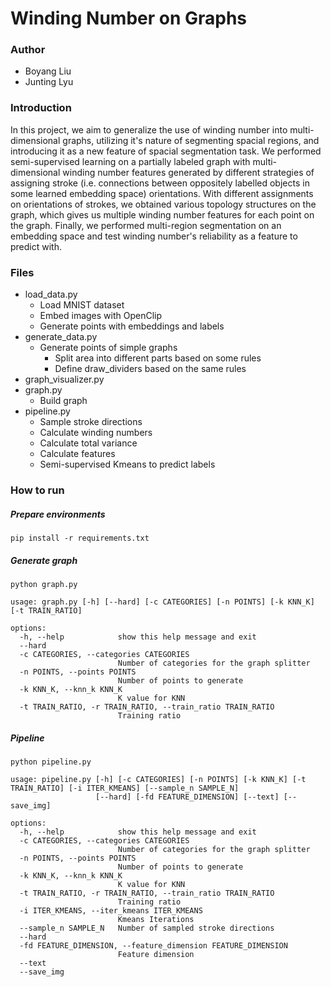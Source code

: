# Winding Number on Graphs

### Author
- Boyang Liu
- Junting Lyu

### Introduction
In this project, we aim to generalize the use of winding number into multi-dimensional graphs, utilizing it's nature of segmenting spacial regions, and introducing it as a new feature of spacial segmentation task.
We performed semi-supervised learning on a partially labeled graph with multi-dimensional winding number features generated by different strategies of assigning stroke (i.e. connections between oppositely labelled objects in some learned embedding space) orientations. 
With different assignments on orientations of strokes, we obtained various topology structures on the graph, which gives us multiple winding number features for each point on the graph. 
Finally, we performed multi-region segmentation on an embedding space and test winding number's reliability as a feature to predict with.

### Files
- load_data.py
  - Load MNIST dataset
  - Embed images with OpenClip
  - Generate points with embeddings and labels
- generate_data.py
  - Generate points of simple graphs
    - Split area into different parts based on some rules 
    - Define draw_dividers based on the same rules
- graph_visualizer.py
- graph.py
  - Build graph
- pipeline.py
  - Sample stroke directions
  - Calculate winding numbers
  - Calculate total variance
  - Calculate features
  - Semi-supervised Kmeans to predict labels

### How to run

##### Prepare environments
```
pip install -r requirements.txt
```

##### Generate graph
```
python graph.py
```
```
usage: graph.py [-h] [--hard] [-c CATEGORIES] [-n POINTS] [-k KNN_K] [-t TRAIN_RATIO]

options:
  -h, --help            show this help message and exit
  --hard
  -c CATEGORIES, --categories CATEGORIES
                        Number of categories for the graph splitter
  -n POINTS, --points POINTS
                        Number of points to generate
  -k KNN_K, --knn_k KNN_K
                        K value for KNN
  -t TRAIN_RATIO, -r TRAIN_RATIO, --train_ratio TRAIN_RATIO
                        Training ratio
```

##### Pipeline
```
python pipeline.py
```
```
usage: pipeline.py [-h] [-c CATEGORIES] [-n POINTS] [-k KNN_K] [-t TRAIN_RATIO] [-i ITER_KMEANS] [--sample_n SAMPLE_N]
                   [--hard] [-fd FEATURE_DIMENSION] [--text] [--save_img]

options:
  -h, --help            show this help message and exit
  -c CATEGORIES, --categories CATEGORIES
                        Number of categories for the graph splitter
  -n POINTS, --points POINTS
                        Number of points to generate
  -k KNN_K, --knn_k KNN_K
                        K value for KNN
  -t TRAIN_RATIO, -r TRAIN_RATIO, --train_ratio TRAIN_RATIO
                        Training ratio
  -i ITER_KMEANS, --iter_kmeans ITER_KMEANS
                        Kmeans Iterations
  --sample_n SAMPLE_N   Number of sampled stroke directions
  --hard
  -fd FEATURE_DIMENSION, --feature_dimension FEATURE_DIMENSION
                        Feature dimension
  --text
  --save_img
```
